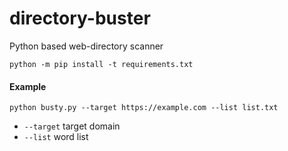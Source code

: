 # directory-buster
Python based web-directory scanner

`python -m pip install -t requirements.txt`

#### Example
```
python busty.py --target https://example.com --list list.txt
```
- `--target` target domain
- `--list` word list
